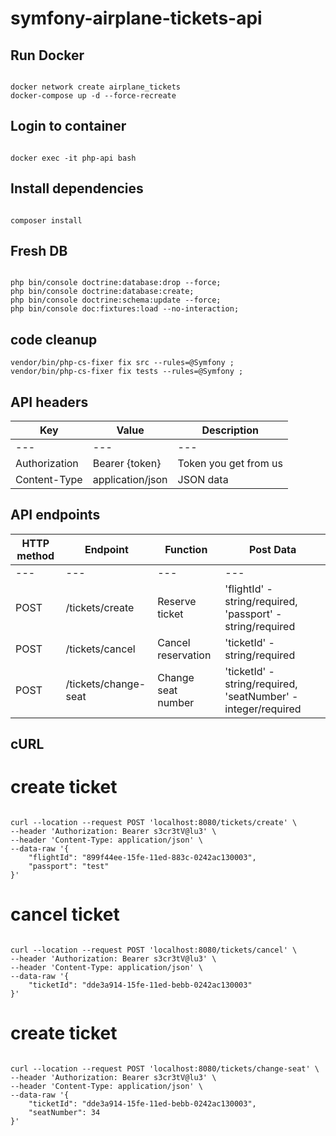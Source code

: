 # symfony-airplane-tickets-api

## Run Docker

```

docker network create airplane_tickets
docker-compose up -d --force-recreate

```

## Login to container

```

docker exec -it php-api bash

```

## Install dependencies

```

composer install

```



## Fresh DB

```

php bin/console doctrine:database:drop --force;
php bin/console doctrine:database:create;
php bin/console doctrine:schema:update --force;
php bin/console doc:fixtures:load --no-interaction;

```

## code cleanup

```
vendor/bin/php-cs-fixer fix src --rules=@Symfony ;
vendor/bin/php-cs-fixer fix tests --rules=@Symfony ;

```

## API headers

| Key           | Value            | Description           |
|---------------|------------------|-----------------------|
| ---           | ---              | ---                   |
| Authorization | Bearer {token}   | Token you get from us |
| Content-Type  | application/json | JSON data             |


## API endpoints

| HTTP method | Endpoint             | Function           | Post Data                                                     |
|-------------|----------------------|--------------------|---------------------------------------------------------------|
| ---         | ---                  | ---                | ---                                                           |
| POST        | /tickets/create      | Reserve ticket     | 'flightId' - string/required, 'passport' - string/required    |
| POST        | /tickets/cancel      | Cancel reservation | 'ticketId' - string/required                                  |
| POST        | /tickets/change-seat | Change seat number | 'ticketId' - string/required, 'seatNumber' - integer/required |

## cURL

# create ticket

```

curl --location --request POST 'localhost:8080/tickets/create' \
--header 'Authorization: Bearer s3cr3tV@lu3' \
--header 'Content-Type: application/json' \
--data-raw '{
    "flightId": "899f44ee-15fe-11ed-883c-0242ac130003",
    "passport": "test"
}'

```

# cancel ticket

```

curl --location --request POST 'localhost:8080/tickets/cancel' \
--header 'Authorization: Bearer s3cr3tV@lu3' \
--header 'Content-Type: application/json' \
--data-raw '{
    "ticketId": "dde3a914-15fe-11ed-bebb-0242ac130003"
}'

```

# create ticket

```

curl --location --request POST 'localhost:8080/tickets/change-seat' \
--header 'Authorization: Bearer s3cr3tV@lu3' \
--header 'Content-Type: application/json' \
--data-raw '{
    "ticketId": "dde3a914-15fe-11ed-bebb-0242ac130003",
    "seatNumber": 34
}'

```